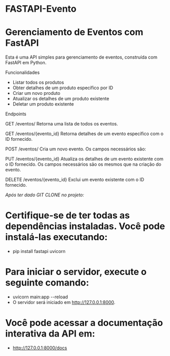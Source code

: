 # FASTAPI-Evento

# Gerenciamento de Eventos com FastAPI
Esta é uma API simples para gerenciamento de eventos, construída com FastAPI em Python.

Funcionalidades

- Listar todos os produtos
- Obter detalhes de um produto específico por ID
- Criar um novo produto
- Atualizar os detalhes de um produto existente
- Deletar um produto existente

Endpoints

GET /eventos/
Retorna uma lista de todos os eventos.

GET /eventos/{evento_id}
Retorna detalhes de um evento específico com o ID fornecido.

POST /eventos/
Cria um novo evento. Os campos necessários são:

PUT /eventos/{evento_id}
Atualiza os detalhes de um evento existente com o ID fornecido. Os campos necessários são os mesmos que na criação do evento.

DELETE /eventos/{evento_id}
Exclui um evento existente com o ID fornecido.

*Após ter dado GIT CLONE no projeto:*

# Certifique-se de ter todas as dependências instaladas. Você pode instalá-las executando:
- pip install fastapi uvicorn

# Para iniciar o servidor, execute o seguinte comando:
- uvicorn main:app --reload
- O servidor será iniciado em http://127.0.0.1:8000.

# Você pode acessar a documentação interativa da API em:
- http://127.0.0.1:8000/docs
